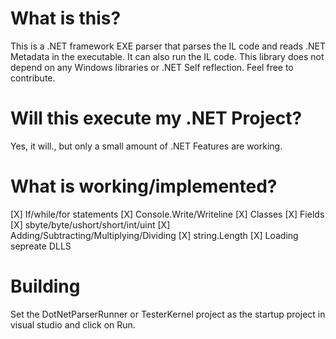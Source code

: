 # What is this?
This is a .NET framework EXE parser that parses the IL code and reads .NET Metadata in the executable. It can also run the IL code. This library does not depend on any Windows libraries or .NET Self reflection.
Feel free to contribute.

# Will this execute my .NET Project?
Yes, it will., but only a small amount of .NET Features are working.

# What is working/implemented?
[X] If/while/for statements
[X] Console.Write/Writeline
[X] Classes
[X] Fields
[X] sbyte/byte/ushort/short/int/uint
[X] Adding/Subtracting/Multiplying/Dividing
[X] string.Length
[X] Loading sepreate DLLS

# Building
Set the DotNetParserRunner or TesterKernel project as the startup project in visual studio and click on Run.
